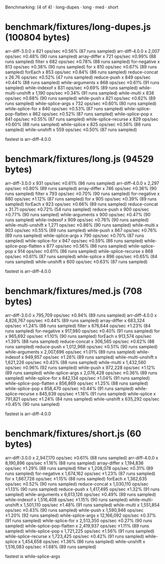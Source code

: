 Benchmarking: (4 of 4)
 · long-dupes
 · long
 · med
 · short

# benchmark/fixtures/long-dupes.js (100804 bytes)
  arr-diff-3.0.0 x 821 ops/sec ±0.56% (87 runs sampled)
  arr-diff-4.0.0 x 2,007 ops/sec ±0.48% (90 runs sampled)
  array-differ x 721 ops/sec ±0.99% (88 runs sampled)
  filter x 682 ops/sec ±0.78% (88 runs sampled)
  for-negative x 813 ops/sec ±0.38% (90 runs sampled)
  for x 810 ops/sec ±0.67% (89 runs sampled)
  forEach x 853 ops/sec ±0.84% (86 runs sampled)
  reduce-concat x 26.76 ops/sec ±0.52% (47 runs sampled)
  reduce-push x 849 ops/sec ±0.44% (88 runs sampled)
  while-arguments x 868 ops/sec ±0.61% (91 runs sampled)
  while-indexof x 831 ops/sec ±0.69% (89 runs sampled)
  while-multi-unshift x 1,190 ops/sec ±0.34% (91 runs sampled)
  while-multi x 838 ops/sec ±0.68% (90 runs sampled)
  while-push x 821 ops/sec ±0.62% (89 runs sampled)
  while-splice-args x 732 ops/sec ±0.60% (80 runs sampled)
  while-splice-for x 840 ops/sec ±0.53% (87 runs sampled)
  while-splice-pop-flatten x 862 ops/sec ±0.52% (87 runs sampled)
  while-splice-pop x 841 ops/sec ±0.55% (87 runs sampled)
  while-splice-recurse x 829 ops/sec ±0.60% (88 runs sampled)
  while-splice x 825 ops/sec ±0.56% (86 runs sampled)
  while-unshift x 559 ops/sec ±0.50% (87 runs sampled)

  fastest is arr-diff-4.0.0

# benchmark/fixtures/long.js (94529 bytes)
  arr-diff-3.0.0 x 931 ops/sec ±0.61% (86 runs sampled)
  arr-diff-4.0.0 x 2,297 ops/sec ±0.80% (89 runs sampled)
  array-differ x 746 ops/sec ±0.36% (90 runs sampled)
  filter x 793 ops/sec ±0.70% (90 runs sampled)
  for-negative x 880 ops/sec ±1.12% (87 runs sampled)
  for x 905 ops/sec ±0.39% (89 runs sampled)
  forEach x 923 ops/sec ±0.66% (89 runs sampled)
  reduce-concat x 31.71 ops/sec ±0.72% (54 runs sampled)
  reduce-push x 900 ops/sec ±0.77% (90 runs sampled)
  while-arguments x 900 ops/sec ±0.47% (90 runs sampled)
  while-indexof x 909 ops/sec ±0.76% (90 runs sampled)
  while-multi-unshift x 1,271 ops/sec ±0.86% (90 runs sampled)
  while-multi x 903 ops/sec ±0.55% (89 runs sampled)
  while-push x 867 ops/sec ±0.76% (89 runs sampled)
  while-splice-args x 790 ops/sec ±0.70% (87 runs sampled)
  while-splice-for x 947 ops/sec ±0.59% (86 runs sampled)
  while-splice-pop-flatten x 877 ops/sec ±0.56% (86 runs sampled)
  while-splice-pop x 914 ops/sec ±0.61% (86 runs sampled)
  while-splice-recurse x 868 ops/sec ±0.61% (87 runs sampled)
  while-splice x 896 ops/sec ±0.65% (84 runs sampled)
  while-unshift x 600 ops/sec ±0.63% (87 runs sampled)

  fastest is arr-diff-4.0.0

# benchmark/fixtures/med.js (708 bytes)
  arr-diff-3.0.0 x 795,709 ops/sec ±0.94% (89 runs sampled)
  arr-diff-4.0.0 x 4,826,767 ops/sec ±0.44% (89 runs sampled)
  array-differ x 683,324 ops/sec ±1.24% (88 runs sampled)
  filter x 676,644 ops/sec ±1.23% (84 runs sampled)
  for-negative x 917,980 ops/sec ±0.40% (91 runs sampled)
  for x 965,692 ops/sec ±1.10% (90 runs sampled)
  forEach x 913,574 ops/sec ±1.39% (88 runs sampled)
  reduce-concat x 306,565 ops/sec ±0.62% (88 runs sampled)
  reduce-push x 1,012,968 ops/sec ±0.51% (90 runs sampled)
  while-arguments x 2,007,696 ops/sec ±1.01% (89 runs sampled)
  while-indexof x 949,957 ops/sec ±1.26% (89 runs sampled)
  while-multi-unshift x 1,621,226 ops/sec ±0.43% (88 runs sampled)
  while-multi x 1,432,560 ops/sec ±0.96% (92 runs sampled)
  while-push x 972,228 ops/sec ±1.12% (89 runs sampled)
  while-splice-args x 2,076,428 ops/sec ±0.36% (89 runs sampled)
  while-splice-for x 842,134 ops/sec ±1.04% (91 runs sampled)
  while-splice-pop-flatten x 856,869 ops/sec ±1.25% (88 runs sampled)
  while-splice-pop x 858,470 ops/sec ±0.44% (91 runs sampled)
  while-splice-recurse x 845,639 ops/sec ±1.18% (91 runs sampled)
  while-splice x 791,821 ops/sec ±1.24% (84 runs sampled)
  while-unshift x 635,292 ops/sec ±0.45% (90 runs sampled)

  fastest is arr-diff-4.0.0

# benchmark/fixtures/short.js (60 bytes)
  arr-diff-3.0.0 x 2,947,170 ops/sec ±0.61% (88 runs sampled)
  arr-diff-4.0.0 x 8,190,896 ops/sec ±1.16% (88 runs sampled)
  array-differ x 1,194,836 ops/sec ±1.29% (88 runs sampled)
  filter x 1,208,078 ops/sec ±0.31% (89 runs sampled)
  for-negative x 1,674,162 ops/sec ±1.23% (87 runs sampled)
  for x 1,667,726 ops/sec ±1.15% (88 runs sampled)
  forEach x 1,362,635 ops/sec ±0.52% (90 runs sampled)
  reduce-concat x 1,030,110 ops/sec ±1.13% (90 runs sampled)
  reduce-push x 1,417,495 ops/sec ±1.32% (91 runs sampled)
  while-arguments x 6,613,126 ops/sec ±0.49% (89 runs sampled)
  while-indexof x 1,516,408 ops/sec ±1.15% (90 runs sampled)
  while-multi-unshift x 1,501,110 ops/sec ±1.48% (91 runs sampled)
  while-multi x 1,551,854 ops/sec ±0.43% (90 runs sampled)
  while-push x 1,590,946 ops/sec ±1.20% (92 runs sampled)
  while-splice-args x 12,166,092 ops/sec ±0.37% (91 runs sampled)
  while-splice-for x 2,513,350 ops/sec ±0.27% (90 runs sampled)
  while-splice-pop-flatten x 2,419,937 ops/sec ±1.11% (89 runs sampled)
  while-splice-pop x 1,721,225 ops/sec ±1.56% (91 runs sampled)
  while-splice-recurse x 1,723,425 ops/sec ±0.42% (91 runs sampled)
  while-splice x 1,454,658 ops/sec ±1.36% (86 runs sampled)
  while-unshift x 1,516,083 ops/sec ±1.68% (89 runs sampled)

  fastest is while-splice-args